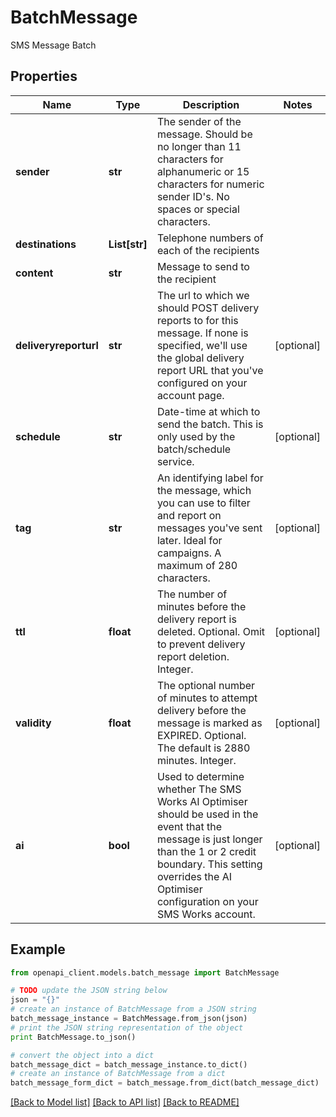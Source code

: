 # BatchMessage

SMS Message Batch

## Properties
Name | Type | Description | Notes
------------ | ------------- | ------------- | -------------
**sender** | **str** | The sender of the message. Should be no longer than 11 characters for alphanumeric or 15 characters for numeric sender ID&#39;s. No spaces or special characters. | 
**destinations** | **List[str]** | Telephone numbers of each of the recipients | 
**content** | **str** | Message to send to the recipient | 
**deliveryreporturl** | **str** | The url to which we should POST delivery reports to for this message. If none is specified, we&#39;ll use the global delivery report URL that you&#39;ve configured on your account page. | [optional] 
**schedule** | **str** | Date-time at which to send the batch. This is only used by the batch/schedule service. | [optional] 
**tag** | **str** | An identifying label for the message, which you can use to filter and report on messages you&#39;ve sent later. Ideal for campaigns. A maximum of 280 characters. | [optional] 
**ttl** | **float** | The number of minutes before the delivery report is deleted. Optional. Omit to prevent delivery report deletion. Integer. | [optional] 
**validity** | **float** | The optional number of minutes to attempt delivery before the message is marked as EXPIRED. Optional. The default is 2880 minutes. Integer. | [optional] 
**ai** | **bool** | Used to determine whether The SMS Works AI Optimiser should be used in the event that the message is just longer than the 1 or 2 credit boundary. This setting overrides the AI Optimiser configuration on your SMS Works account. | [optional] 

## Example

```python
from openapi_client.models.batch_message import BatchMessage

# TODO update the JSON string below
json = "{}"
# create an instance of BatchMessage from a JSON string
batch_message_instance = BatchMessage.from_json(json)
# print the JSON string representation of the object
print BatchMessage.to_json()

# convert the object into a dict
batch_message_dict = batch_message_instance.to_dict()
# create an instance of BatchMessage from a dict
batch_message_form_dict = batch_message.from_dict(batch_message_dict)
```
[[Back to Model list]](../README.md#documentation-for-models) [[Back to API list]](../README.md#documentation-for-api-endpoints) [[Back to README]](../README.md)


